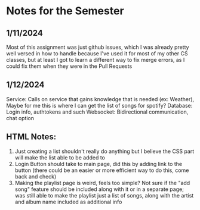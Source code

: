 # Notes for the Semester

## 1/11/2024
Most of this assignment was just github issues, which I was already pretty well versed in how to handle because I've used it for most of my other CS classes, but at least I got to learn a different way to fix merge errors, as I could fix them when they were in the Pull Requests

## 1/12/2024
Service: Calls on service that gains knowledge that is needed (ex: Weather), Maybe for me this is where I can get the list of songs for spotify?
Database: Login info, authtokens and such
Websocket: Bidirectional communication, chat option

## HTML Notes:
1. Just creating a list shouldn't really do anything but I believe the CSS part will make the list able to be added to 
2. Login Button should take to main page, did this by adding link to the button (there could be an easier or more efficient way to do this, come back and check)
3. Making the playlist page is weird, feels too simple? Not sure if the "add song" feature should be included along with it or in a separate page; was still able to make the playlist just a list of songs, along with the artist and album name included as additional info
